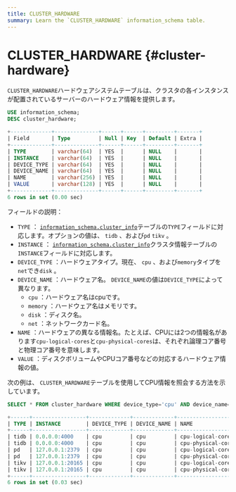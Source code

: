 ```yaml
---
title: CLUSTER_HARDWARE
summary: Learn the `CLUSTER_HARDWARE` information_schema table.
---
```


# CLUSTER_HARDWARE {#cluster-hardware}

`CLUSTER_HARDWARE`ハードウェアシステムテーブルは、クラスタの各インスタンスが配置されているサーバーのハードウェア情報を提供します。


```sql
USE information_schema;
DESC cluster_hardware;
```

```sql
+-------------+--------------+------+------+---------+-------+
| Field       | Type         | Null | Key  | Default | Extra |
+-------------+--------------+------+------+---------+-------+
| TYPE        | varchar(64)  | YES  |      | NULL    |       |
| INSTANCE    | varchar(64)  | YES  |      | NULL    |       |
| DEVICE_TYPE | varchar(64)  | YES  |      | NULL    |       |
| DEVICE_NAME | varchar(64)  | YES  |      | NULL    |       |
| NAME        | varchar(256) | YES  |      | NULL    |       |
| VALUE       | varchar(128) | YES  |      | NULL    |       |
+-------------+--------------+------+------+---------+-------+
6 rows in set (0.00 sec)
```

フィールドの説明：

-   `TYPE` ： [`information_schema.cluster_info`](/information-schema/information-schema-cluster-info.md)テーブルの`TYPE`フィールドに対応します。オプションの値は、 `tidb` 、および`pd` `tikv` 。
-   `INSTANCE` ： [`information_schema.cluster_info`](/information-schema/information-schema-cluster-info.md)クラスタ情報テーブルの`INSTANCE`フィールドに対応します。
-   `DEVICE_TYPE` ：ハードウェアタイプ。現在、 `cpu` 、および`memory`タイプを`net`でき`disk` 。
-   `DEVICE_NAME` ：ハードウェア名。 `DEVICE_NAME`の値は`DEVICE_TYPE`によって異なります。
    -   `cpu` ：ハードウェア名はcpuです。
    -   `memory` ：ハードウェア名はメモリです。
    -   `disk` ：ディスク名。
    -   `net` ：ネットワークカード名。
-   `NAME` ：ハードウェアの異なる情報名。たとえば、CPUには2つの情報名があります`cpu-logical-cores`と`cpu-physical-cores`は、それぞれ論理コア番号と物理コア番号を意味します。
-   `VALUE` ：ディスクボリュームやCPUコア番号などの対応するハードウェア情報の値。

次の例は、 `CLUSTER_HARDWARE`テーブルを使用してCPU情報を照会する方法を示しています。


```sql
SELECT * FROM cluster_hardware WHERE device_type='cpu' AND device_name='cpu' AND name LIKE '%cores';
```

```sql
+------+-----------------+-------------+-------------+--------------------+-------+
| TYPE | INSTANCE        | DEVICE_TYPE | DEVICE_NAME | NAME               | VALUE |
+------+-----------------+-------------+-------------+--------------------+-------+
| tidb | 0.0.0.0:4000    | cpu         | cpu         | cpu-logical-cores  | 16    |
| tidb | 0.0.0.0:4000    | cpu         | cpu         | cpu-physical-cores | 8     |
| pd   | 127.0.0.1:2379  | cpu         | cpu         | cpu-logical-cores  | 16    |
| pd   | 127.0.0.1:2379  | cpu         | cpu         | cpu-physical-cores | 8     |
| tikv | 127.0.0.1:20165 | cpu         | cpu         | cpu-logical-cores  | 16    |
| tikv | 127.0.0.1:20165 | cpu         | cpu         | cpu-physical-cores | 8     |
+------+-----------------+-------------+-------------+--------------------+-------+
6 rows in set (0.03 sec)
```
